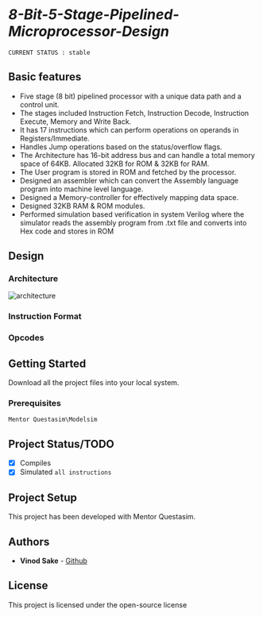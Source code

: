 # *8-Bit-5-Stage-Pipelined-Microprocessor-Design*

`CURRENT STATUS : stable`

## Basic features

* Five stage (8 bit) pipelined processor with a unique data path and a control unit. 
* The stages included Instruction Fetch, Instruction Decode, Instruction Execute, Memory and Write Back.
* It has 17 instructions which can perform operations on operands in Registers/Immediate.
* Handles Jump operations based on the status/overflow flags. 
* The Architecture has 16-bit address bus and can handle a total memory space of 64KB. Allocated 32KB for ROM & 32KB for RAM.
* The User program is stored in ROM and fetched by the processor.
* Designed an assembler which can convert the Assembly language program into machine level language.
* Designed a Memory-controller for effectively mapping data space. 
* Designed 32KB RAM & ROM modules.
* Performed simulation based verification in system Verilog where the simulator reads the assembly program from .txt file and converts into Hex code and stores in ROM

## Design

### Architecture

![architecture](https://cloud.githubusercontent.com/assets/18235088/24574795/06f78cba-164d-11e7-831c-959243be27b0.png)

### Instruction Format



### Opcodes




## Getting Started

Download all the project files into your local system.

### Prerequisites

`Mentor Questasim\Modelsim`

## Project Status/TODO

- [x] Compiles
- [x] Simulated `all instructions`

## Project Setup

This project has been developed with Mentor Questasim.

## Authors

* **Vinod Sake** - [Github](https://github.com/vinodsake)

## License

This project is licensed under the open-source license
